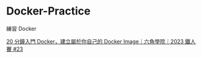 # Docker-Practice
練習 Docker

[20 分鐘入門 Docker，建立屬於你自己的 Docker Image｜六角學院｜2023 鐵人賽 #23](https://www.youtube.com/watch?v=RsY5cCc9RGM)
